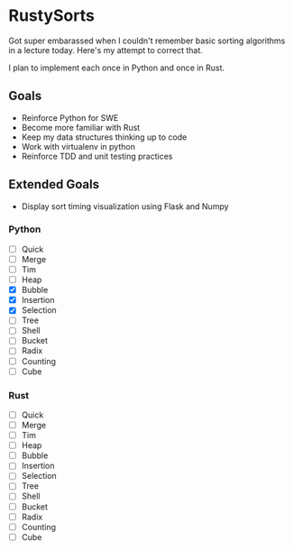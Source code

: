 # RustySorts

Got super embarassed when I couldn't remember basic sorting algorithms
in a lecture today. Here's my attempt to correct that.

I plan to implement each once in Python and once in Rust.

## Goals

* Reinforce Python for SWE
* Become more familiar with Rust
* Keep my data structures thinking up to code
* Work with virtualenv in python
* Reinforce TDD and unit testing practices

## Extended Goals

* Display sort timing visualization using Flask and Numpy

### Python
- [ ] Quick
- [ ] Merge
- [ ] Tim
- [ ] Heap
- [x] Bubble
- [x] Insertion
- [x] Selection
- [ ] Tree
- [ ] Shell
- [ ] Bucket
- [ ] Radix
- [ ] Counting
- [ ] Cube

### Rust
- [ ] Quick
- [ ] Merge
- [ ] Tim
- [ ] Heap
- [ ] Bubble
- [ ] Insertion
- [ ] Selection
- [ ] Tree
- [ ] Shell
- [ ] Bucket
- [ ] Radix
- [ ] Counting
- [ ] Cube
